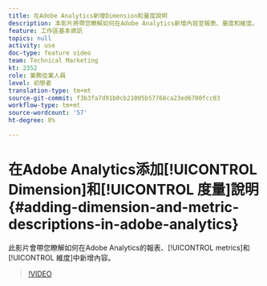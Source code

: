 ```yaml
---
title: 在Adobe Analytics新增Dimension和量度說明
description: 本影片將帶您瞭解如何在Adobe Analytics新增內容至報表、量度和維度。
feature: 工作區基本資訊
topics: null
activity: use
doc-type: feature video
team: Technical Marketing
kt: 2352
role: 業務從業人員
level: 初學者
translation-type: tm+mt
source-git-commit: f3b3fa7d91b0cb21005b57768ca23ed6700fcc03
workflow-type: tm+mt
source-wordcount: '57'
ht-degree: 0%

---
```



# 在Adobe Analytics添加[!UICONTROL Dimension]和[!UICONTROL 度量]說明{#adding-dimension-and-metric-descriptions-in-adobe-analytics}

此影片會帶您瞭解如何在Adobe Analytics的報表、[!UICONTROL metrics]和[!UICONTROL 維度]中新增內容。

>[!VIDEO](https://video.tv.adobe.com/v/25453/?quality=12)
